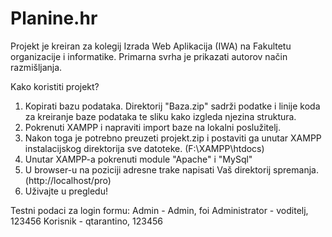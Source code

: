 # Planine.hr
 Projekt je kreiran za kolegij Izrada Web Aplikacija (IWA) na Fakultetu organizacije i informatike.
 Primarna svrha je prikazati autorov način razmišljanja.
 
 Kako koristiti projekt?
 1) Kopirati bazu podataka. Direktorij "Baza.zip" sadrži podatke i linije koda za kreiranje baze podataka te sliku kako izgleda njezina struktura.
 2) Pokrenuti XAMPP i napraviti import baze na lokalni poslužitelj.
 3) Nakon toga je potrebno preuzeti projekt.zip i postaviti ga unutar XAMPP instalacijskog direktorija sve datoteke. (F:\XAMPP\htdocs\)
 4) Unutar XAMPP-a pokrenuti module "Apache" i "MySql"
 5) U browser-u na poziciji adresne trake napisati Vaš direktorij spremanja. (http://localhost/pro)
 6) Uživajte u pregledu!

 Testni podaci za login formu:
 Admin - Admin, foi
 Administrator - voditelj, 123456
 Korisnik - qtarantino, 123456
 

